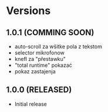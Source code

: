 # Versions

## 1.0.1 (COMMING SOON)

- auto-scroll za wšitke pola z tekstom
- selector mikrofonow
- knefl za "přestawku"
- "total runtime" pokazać
- pokaz zastajenja

## 1.0.0 (RELEASED)

- Initial release
